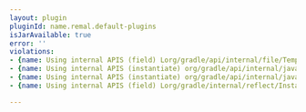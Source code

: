 ```yaml
---
layout: plugin
pluginId: name.remal.default-plugins
isJarAvailable: true
error: ''
violations:
- {name: Using internal APIS (field) Lorg/gradle/api/internal/file/TemporaryFileProvider;}
- {name: Using internal APIS (instantiate) org/gradle/api/internal/java/WebApplication}
- {name: Using internal APIS (instantiate) org/gradle/api/internal/java/JavaLibrary}
- {name: Using internal APIS (field) Lorg/gradle/internal/reflect/Instantiator;}

---
```

